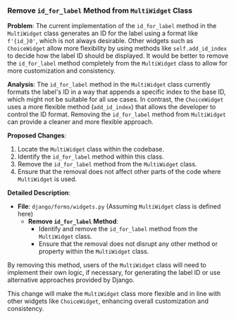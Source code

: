 ### Remove `id_for_label` Method from `MultiWidget` Class

**Problem**: The current implementation of the `id_for_label` method in the `MultiWidget` class generates an ID for the label using a format like `f'{id_}0'`, which is not always desirable. Other widgets such as `ChoiceWidget` allow more flexibility by using methods like `self.add_id_index` to decide how the label ID should be displayed. It would be better to remove the `id_for_label` method completely from the `MultiWidget` class to allow for more customization and consistency.

**Analysis**: The `id_for_label` method in the `MultiWidget` class currently formats the label's ID in a way that appends a specific index to the base ID, which might not be suitable for all use cases. In contrast, the `ChoiceWidget` uses a more flexible method (`add_id_index`) that allows the developer to control the ID format. Removing the `id_for_label` method from `MultiWidget` can provide a cleaner and more flexible approach.

**Proposed Changes**:
1. Locate the `MultiWidget` class within the codebase.
2. Identify the `id_for_label` method within this class.
3. Remove the `id_for_label` method from the `MultiWidget` class.
4. Ensure that the removal does not affect other parts of the code where `MultiWidget` is used.

**Detailed Description**:
- **File**: `django/forms/widgets.py` (Assuming `MultiWidget` class is defined here)
  - **Remove `id_for_label` Method**:
    - Identify and remove the `id_for_label` method from the `MultiWidget` class.
    - Ensure that the removal does not disrupt any other method or property within the `MultiWidget` class.

By removing this method, users of the `MultiWidget` class will need to implement their own logic, if necessary, for generating the label ID or use alternative approaches provided by Django.

This change will make the `MultiWidget` class more flexible and in line with other widgets like `ChoiceWidget`, enhancing overall customization and consistency.
